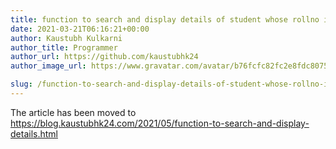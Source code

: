 ```yaml
---
title: function to search and display details of student whose rollno is '11' from the binary file student.dat having structure [rollno, name, class and fees].
date: 2021-03-21T06:16:21+00:00
author: Kaustubh Kulkarni
author_title: Programmer
author_url: https://github.com/kaustubhk24
author_image_url: https://www.gravatar.com/avatar/b76fcfc82fc2e8fdc8075636f1735f61?s=200

slug: /function-to-search-and-display-details-of-student-whose-rollno-is-11-from-the-binary-file-student-dat-having-structure-rollno-name-class-and-fees/
---
```

The article has been moved to https://blog.kaustubhk24.com/2021/05/function-to-search-and-display-details.html
